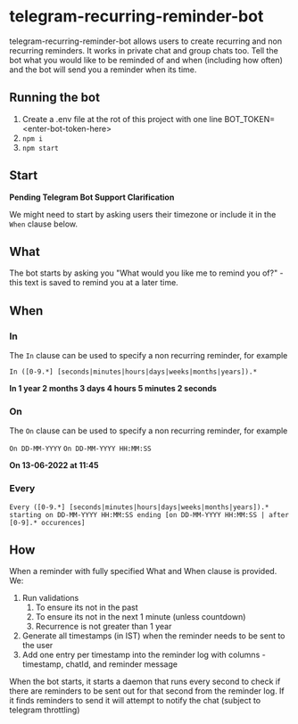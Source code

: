 # telegram-recurring-reminder-bot

telegram-recurring-reminder-bot allows users to create recurring and non recurring reminders. It works in private chat and group chats too. Tell the bot what you would like to be reminded of and when (including how often) and the bot will send you a reminder when its time.

## Running the bot

1. Create a .env file at the rot of this project with one line BOT_TOKEN=\<enter-bot-token-here\>
2. `npm i`
3. `npm start`

## Start

**Pending Telegram Bot Support Clarification**

We might need to start by asking users their timezone or include it in the `When` clause below.

## What

The bot starts by asking you "What would you like me to remind you of?" - this text is saved to remind you at a later time.

## When

### In

The `In` clause can be used to specify a non recurring reminder, for example

`In ([0-9.*] [seconds|minutes|hours|days|weeks|months|years]).*`

**In 1 year 2 months 3 days 4 hours 5 minutes 2 seconds**

### On

The `On` clause can be used to specify a non recurring reminder, for example

`On DD-MM-YYYY`
`On DD-MM-YYYY HH:MM:SS`

**On 13-06-2022 at 11:45**

### Every

`Every ([0-9.*] [seconds|minutes|hours|days|weeks|months|years]).* starting on DD-MM-YYYY HH:MM:SS ending [on DD-MM-YYYY HH:MM:SS | after [0-9].* occurences]`

## How

When a reminder with fully specified What and When clause is provided. We:

1. Run validations
   1. To ensure its not in the past
   2. To ensure its not in the next 1 minute (unless countdown)
   3. Recurrence is not greater than 1 year
2. Generate all timestamps (in IST) when the reminder needs to be sent to the user
3. Add one entry per timestamp into the reminder log with columns - timestamp, chatId, and reminder message

When the bot starts, it starts a daemon that runs every second to check if there are reminders to be sent out for that second from the reminder log. If it finds reminders to send it will attempt to notify the chat (subject to telegram throttling)
